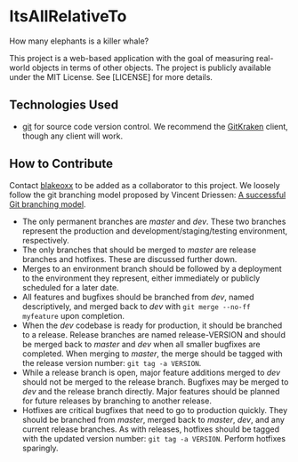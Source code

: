 # ItsAllRelativeTo
How many elephants is a killer whale?

This project is a web-based application with the goal of measuring real-world objects in terms of other objects. The project is publicly available under the MIT License. See [LICENSE] for more details.

## Technologies Used

* [git](https://git-scm.com/) for source code version control. We recommend the [GitKraken](http://www.gitkraken.com/) client, though any client will work.

## How to Contribute

Contact [blakeoxx](https://github.com/blakeoxx) to be added as a collaborator to this project. We loosely follow the git branching model proposed by Vincent Driessen: [A successful Git branching model](http://nvie.com/posts/a-successful-git-branching-model/).

* The only permanent branches are *master* and *dev*. These two branches represent the production and development/staging/testing environment, respectively.
* The only branches that should be merged to *master* are release branches and hotfixes. These are discussed further down.
* Merges to an environment branch should be followed by a deployment to the environment they represent, either immediately or publicly scheduled for a later date.
* All features and bugfixes should be branched from *dev*, named descriptively, and merged back to *dev* with ```git merge --no-ff myfeature``` upon completion.
* When the *dev* codebase is ready for production, it should be branched to a release. Release branches are named release-VERSION and should be merged back to *master* and *dev* when all smaller bugfixes are completed. When merging to *master*, the merge should be tagged with the release version number: ```git tag -a VERSION```.
* While a release branch is open, major feature additions merged to *dev* should not be merged to the release branch. Bugfixes may be merged to *dev* and the release branch directly. Major features should be planned for future releases by branching to another release.
* Hotfixes are critical bugfixes that need to go to production quickly. They should be branched from *master*, merged back to *master*, *dev*, and any current release branches. As with releases, hotfixes should be tagged with the updated version number: ```git tag -a VERSION```. Perform hotfixes sparingly.
